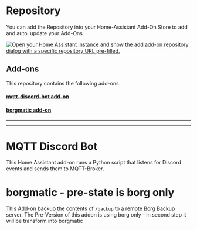 # Repository
You can add the Repository into your Home-Assistant Add-On Store to add and auto. update your Add-Ons

[![Open your Home Assistant instance and show the add add-on repository dialog with a specific repository URL pre-filled.](https://my.home-assistant.io/badges/supervisor_add_addon_repository.svg)](https://my.home-assistant.io/redirect/supervisor_add_addon_repository/?repository_url=https%3A%2F%2Fgithub.com%2FZackEndboss%2Fhassio-addons)

## Add-ons

This repository contains the following add-ons

#### [mqtt-discord-bot add-on](./mqtt-discord-bot)
#### [borgmatic add-on](./borgmatic)

---
---

# MQTT Discord Bot

This Home Assistant add-on runs a Python script that listens for Discord events and sends them to MQTT-Broker.

# borgmatic - pre-state is borg only

This Add-on backup the contents of `/backup` to a remote [Borg Backup](https://www.borgbackup.org/) server.
The Pre-Version of this addon is using borg only - in second step it will be transform into borgmatic